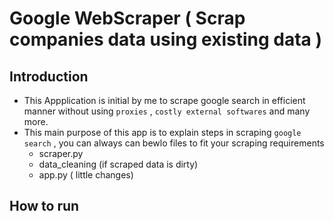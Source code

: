 # Google WebScraper ( Scrap companies data using existing data )

## Introduction
- This Appplication is initial by me to scrape google search in efficient manner without using `proxies` , `costly external softwares` and many more.
- This main purpose of this app is to explain steps in scraping `google search` , you can always can bewlo files to fit your scraping requirements
  -   scraper.py
  -   data_cleaning (if scraped data is dirty)
  -   app.py ( little changes)

## How to run
